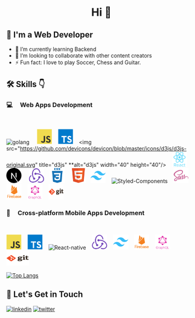 
<div id="header">
  <h1 align="center">Hi  👋 </h1>
</div>

## 🚀 I'm a Web Developer 

- 🌱 I’m currently learning Backend
- 👯 I’m looking to collaborate with other content creators
- ⚡ Fun fact: I love to play Soccer, Chess and Guitar.
<!-- - 🥅 2023 Goals: Contribute more to Open Source projects -->

## 🛠 Skills  &#128071;
### &#128187; &nbsp; &nbsp; Web Apps Development
&nbsp; 
<div>
 
 <img src="[https://github.com/devicons/devicon/blob/master/icons/go/go-original.svg](https://github.com/devicons/devicon/blob/master/icons/go/go-original-wordmark.svg)" title="Golang" alt="golang" width="40" height="40"/> &nbsp; &nbsp; 
<img src="https://github.com/devicons/devicon/blob/master/icons/javascript/javascript-original.svg" title="JavaScript" alt="JavaScript" width="40" height="40"/>&nbsp; &nbsp; 
<img src="https://github.com/devicons/devicon/blob/master/icons/typescript/typescript-original.svg" title="Git" alt="Git" width="40" height="40"/>&nbsp; &nbsp;
<img src="https://github.com/devicons/devicon/blob/master/icons/d3js/d3js-original.svg" title="d3js" **alt="d3js" width="40" height="40"/>&nbsp; &nbsp; 
<img src="https://github.com/devicons/devicon/blob/master/icons/react/react-original-wordmark.svg" title="React" alt="React" width="40" height="40"/>&nbsp; &nbsp; 
<img src="https://github.com/devicons/devicon/blob/master/icons/nextjs/nextjs-original.svg" title="nextjs" alt="nextjs" width="40" height="40"/> &nbsp; &nbsp; 
<img src="https://github.com/devicons/devicon/blob/master/icons/redux/redux-original.svg" title="Redux" alt="Redux " width="40" height="40"/>&nbsp; &nbsp; 
<img src="https://github.com/devicons/devicon/blob/master/icons/css3/css3-plain-wordmark.svg"  title="CSS3" alt="CSS3" width="40" height="40"/>&nbsp; &nbsp; 
<img src="https://github.com/devicons/devicon/blob/master/icons/html5/html5-original.svg" title="HTML5" alt="HTML" width="40" height="40"/>&nbsp;&nbsp; 
<img src="https://github.com/devicons/devicon/blob/master/icons/tailwindcss/tailwindcss-plain.svg" title="Tailwind Css" alt="Tailwind Css" width="40" height="40"/>&nbsp; &nbsp;
<img src="https://user-images.githubusercontent.com/68134403/160449869-60c77c3f-bb31-482f-9c2f-9f8e6abec654.svg" title="Styled-Components" alt="Styled-Components" width="40" height="40"/>&nbsp; &nbsp;
<img src="https://github.com/devicons/devicon/blob/master/icons/sass/sass-original.svg" title="sass" alt="Sass" width="40" height="40"/>&nbsp; &nbsp;
<img src="https://github.com/devicons/devicon/blob/master/icons/firebase/firebase-plain-wordmark.svg" title="Firebase" alt="Firebase" width="40" height="40"/>&nbsp; &nbsp;
<img src="https://github.com/devicons/devicon/blob/master/icons/graphql/graphql-plain-wordmark.svg" title="Graphql" alt="Graphql" width="40" height="40"/>&nbsp; &nbsp; 
<img src="https://github.com/devicons/devicon/blob/master/icons/git/git-original-wordmark.svg" title="Git" alt="Git" width="40" height="40"/>&nbsp; &nbsp;
    <p></p>
</div>

### &#128241; &nbsp; &nbsp; Cross-platform Mobile Apps Development 
&nbsp; 
<div>
<img src="https://github.com/devicons/devicon/blob/master/icons/javascript/javascript-original.svg" title="JavaScript" alt="JavaScript" width="40" height="40"/>&nbsp; &nbsp; 
<img src="https://github.com/devicons/devicon/blob/master/icons/typescript/typescript-original.svg" title="Git" alt="Git" width="40" height="40"/>&nbsp; &nbsp; 
<img src="https://user-images.githubusercontent.com/68134403/160446023-bce2cd0b-9cee-4c14-ab71-ccd147f6c0f5.svg" title="React-Native" alt="React-native" width="40" height="40"/>&nbsp; &nbsp;   
<img src="https://github.com/devicons/devicon/blob/master/icons/redux/redux-original.svg" title="Redux" alt="Redux " width="40" height="40"/>&nbsp; &nbsp; 
<img src="https://github.com/devicons/devicon/blob/master/icons/tailwindcss/tailwindcss-plain.svg" title="Tailwind Css" alt="Tailwind Css" width="40" height="40"/>&nbsp; &nbsp;
<img src="https://github.com/devicons/devicon/blob/master/icons/firebase/firebase-plain-wordmark.svg" title="Firebase" alt="Firebase" width="40" height="40"/>&nbsp; &nbsp;
<img src="https://github.com/devicons/devicon/blob/master/icons/graphql/graphql-plain-wordmark.svg" title="Graphql" alt="Graphql" width="40" height="40"/>&nbsp; &nbsp; 
<img src="https://github.com/devicons/devicon/blob/master/icons/git/git-original-wordmark.svg" title="Git" alt="Git" width="60" height="40"/>&nbsp; &nbsp; 
        <p></p>
</div>

[![Top Langs](https://github-readme-stats.vercel.app/api/top-langs/?username=mrkouhadi&layout=compact&theme=vision-friendly-dark)](https://github.com/anuraghazra/github-readme-stats)

## 🔗 Let's Get in Touch
<!-- [![portfolio](https://img.shields.io/badge/my_portfolio-000?style=for-the-badge&logo=ko-fi&logoColor=white)](https://mrkouhadi.com/) -->
[![linkedin](https://img.shields.io/badge/linkedin-0A66C2?style=for-the-badge&logo=linkedin&logoColor=white)](https://www.linkedin.com/in/mrkouhadi/)
[![twitter](https://img.shields.io/badge/twitter-1DA1F2?style=for-the-badge&logo=twitter&logoColor=white)](https://twitter.com/mrkouhadi)
